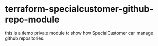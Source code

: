 # terraform-specialcustomer-github-repo-module

this is a demo private module to show how SpecialCustomer can manage github repositories.
